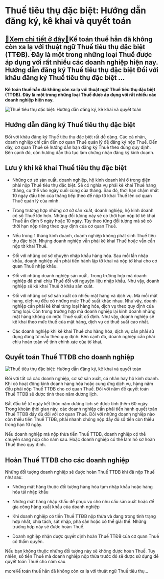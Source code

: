 Thuế tiêu thụ đặc biệt: Hướng dẫn đăng ký, kê khai và quyết toán
================================================================

[:gift:Xem chi tiết ở đây:gift:](https://hddtvn.com/thue-tieu-thu-dac-biet-huong-dan-dang-ky-ke-khai-va-quyet-toan/)Kế toán thuế hẳn đã không còn xa lạ với thuật ngữ Thuế tiêu thụ đặc biệt (TTĐB). Đây là một trong những loại Thuế được áp dụng với rất nhiều các doanh nghiệp hiện nay. Hướng dẫn đăng ký Thuế tiêu thụ đặc biệt Đối với khâu đăng ký Thuế tiêu thụ đặc biệt …
--------------------------------------------------------------------------------------------------------------------------------------------------------------------------------------------------------------------------------------------------------------

**Kế toán thuế hẳn đã không còn xa lạ với thuật ngữ** **Thuế tiêu thụ đặc biệt (TTĐB). Đây là một trong những loại Thuế được áp dụng với rất nhiều các doanh nghiệp hiện nay.**


![Thuế tiêu thụ đặc biệt: Hướng dẫn đăng ký, kê khai và quyết toán](https://hddtvn.com/wp-content/uploads/2021/01/taxes-mateojuveramolina.png)


Hướng dẫn đăng ký Thuế tiêu thụ đặc biệt
----------------------------------------


Đối với khâu đăng ký Thuế tiêu thụ đặc biệt rất dễ dàng. Các cá nhân, doanh nghiệp chỉ cần đến cơ quan Thuế quản lý để đăng ký nộp Thuế. Đến đây, cơ quan Thuế sẽ hướng dẫn bạn đăng ký Thuế theo đúng quy định. Bên cạnh đó, còn hướng dẫn thủ tục làm chứng nhận đăng ký kinh doanh.


Lưu ý khi kê khai Thuế tiêu thụ đặc biệt
----------------------------------------




* Những cơ sở sản xuất, doanh nghiệp, hộ kinh doanh khi ở trong diện phải nộp Thuế tiêu thụ đặc biệt. Sẽ có nghĩa vụ phải kê khai Thuế hàng tháng, cụ thể vào ngày cuối cùng của tháng. Sau đó, thời hạn chậm nhất 10 ngày đầu tiên của tháng tiếp theo để nộp tờ khai Thuế lên cơ quan Thuế quản lý của mình.

* Trong trường hợp những cơ sở sản xuất, doanh nghiệp, hộ kinh doanh có số Thuế lớn hơn. Những đối tượng này sẽ có thời hạn nộp tờ kê khai Thuế ấn định 5 ngày hoặc 10 ngày. Tùy theo từng đối tượng mà sẽ có thời hạn nộp riêng theo quy định của cơ quan Thuế.

* Nếu trong 1 tháng kinh doanh, doanh nghiệp không phát sinh Thuế tiêu thụ đặc biệt. Nhưng doanh nghiệp vẫn phải kê khai Thuế hoặc vẫn cần nộp tờ khai Thuế.

* Đối với những cơ sở chuyên nhập khẩu hàng hóa. Sau mỗi lần nhập khẩu, doanh nghiệp vẫn phải tiến hành lập tờ khai và nộp tờ khai cho cơ quan Thuế nhập khẩu.

* Đối với những doanh nghiệp sản xuất. Trong trường hợp mà doanh nghiệp đã phải chịu Thuế đối với nguyên liệu nhập khẩu. Như vậy, doanh nghiệp sẽ kê khai Thuế ở khâu sản xuất.

* Đối với những cơ sở sản xuất có nhiều mặt hàng và dịch vụ. Mà mỗi mặt hàng, dịch vụ đều có những mức Thuế suất khác nhau. Như vậy, doanh nghiệp cần phải kê khai từng loại hàng hóa, dịch vụ theo quy định của từng loại. Còn trong trường hợp mà doanh nghiệp lại kinh doanh những mặt hàng không có mức Thuế suất cố định. Như vậy, doanh nghiệp sẽ kê khai theo mức thuế của mặt hàng, dịch vụ có thuế suất cao nhất.

* Các doanh nghiệp khi kê khai Thuế cho hàng hóa, dịch vụ cần phải sử dụng đúng tờ mẫu theo quy định. Bên cạnh đó, doanh nghiệp cần phải chịu hoàn toàn về tính chính xác của tờ khai.



Quyết toán Thuế TTĐB cho doanh nghiệp
-------------------------------------


![Thuế tiêu thụ đặc biệt: Hướng dẫn đăng ký, kê khai và quyết toán](https://hddtvn.com/wp-content/uploads/2021/01/excisesolutions-09.png)


Đối với tất cả các doanh nghiệp, cơ sở sản xuất, cá nhân hay hộ kinh doanh. Khi có hoạt động kinh doanh hàng hóa hoặc cung ứng dịch vụ, hàng năm đều phải nộp Thuế TTĐB cho cơ quan Thuế. Đối với năm để quyết toán Thuế TTĐB sẽ được tính theo năm dương lịch.


Bắt đầu kể từ ngày kết thúc năm dương lịch sẽ được tính thêm 60 ngày. Trong khoản thời gian này, các doanh nghiệp cần phải tiến hành quyết toán Thuế TTĐB đầy đủ đối với cơ quan Thuế. Đối với những doanh nghiệp nào còn thiếu tiền Thuế TTĐB, phải nhanh chóng nộp đầy đủ số tiền còn thiếu trong hạn 10 ngày.


Nếu doanh nghiệp mà nộp thừa tiền Thuế TTĐB, doanh nghiệp có thể chuyển sang nộp cho năm sau. Hoặc doanh nghiệp có thể làm hồ sơ hoàn Thuế theo quy định.


Hoàn Thuế TTĐB cho các doanh nghiệp
-----------------------------------


Những đối tượng doanh nghiệp sẽ được hoàn Thuế TTĐB khi đã nộp Thuế như sau:




* Những mặt hàng thuộc đối tượng hàng hóa tạm nhập khẩu hoặc hàng hóa tái nhập khẩu

* Những mặt hàng nhập khẩu để phục vụ cho nhu cầu sản xuất hoặc để gia công hàng xuất khẩu của doanh nghiệp

* Khi doanh nghiệp có tiền Thuế TTĐB nộp thừa và đang trong tình trạng hơp nhất, chia tách, sát nhập, phá sản hoặc có thể giải thể. Những trường hợp này sẽ được hoàn Thuế.

* Doanh nghiệp nhận được quyết định hoàn Thuế TTĐB của cơ quan Thuế có thẩm quyền.



Nếu bạn không thuộc những đối tượng này sẽ không được hoàn Thuế. Tuy nhiên, số tiền Thuế mà doanh nghiệp nộp thừa trước đó sẽ được sử dụng để quyết toán Thuế cho năm sau.


moreKế toán thuế hẳn đã không còn xa lạ với thuật ngữ Thuế tiêu thụ…

